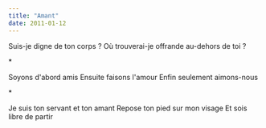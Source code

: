 ```yaml
---
title: "Amant"
date: 2011-01-12
---
```


Suis-je digne de ton corps ?
Où trouverai-je offrande au-dehors de toi ?

\*

Soyons d'abord amis
Ensuite faisons l'amour
Enfin seulement aimons-nous

\*

Je suis ton servant et ton amant
Repose ton pied sur mon visage
Et sois libre de partir
